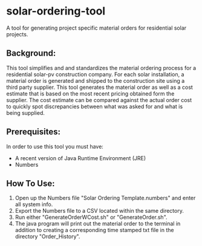 # solar-ordering-tool
A tool for generating project specific material orders for residential solar projects.

## Background:
This tool simplifies and and standardizes the material ordering process for a residential solar-pv construction company. For each solar installation, a material order is generated and shipped to the construction site using a third party supplier. This tool generates the material order as well as a cost estimate that is based on the most recent pricing obtained form the supplier. The cost estimate can be compared against the actual order cost to quickly spot discrepancies between what was asked for and what is being supplied.

## Prerequisites:
In order to use this tool you must have:
- A recent version of Java Runtime Environment (JRE)
- Numbers


## How To Use:
1. Open up the Numbers file "Solar Ordering Template.numbers" and enter all system info.
2. Export the Numbers file to a CSV located within the same directory.
3. Run either "GenerateOrderWCost.sh" or "GenerateOrder.sh".
4. The java program will print out the material order to the terminal in addition to creating a corresponding time stamped txt file in the directory "Order_History".
